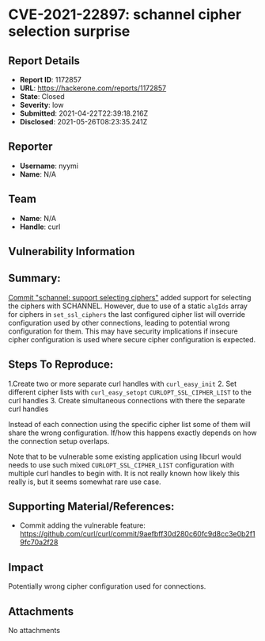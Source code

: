 # CVE-2021-22897: schannel cipher selection surprise

## Report Details
- **Report ID**: 1172857
- **URL**: https://hackerone.com/reports/1172857
- **State**: Closed
- **Severity**: low
- **Submitted**: 2021-04-22T22:39:18.216Z
- **Disclosed**: 2021-05-26T08:23:35.241Z

## Reporter
- **Username**: nyymi
- **Name**: N/A

## Team
- **Name**: N/A
- **Handle**: curl

## Vulnerability Information
## Summary:
[Commit "schannel: support selecting ciphers"](https://github.com/curl/curl/commit/9aefbff30d280c60fc9d8cc3e0b2f19fc70a2f28) added support for selecting the ciphers with SCHANNEL. However, due to use of a static `algIds` array for ciphers in `set_ssl_ciphers` the last configured cipher list will override configuration used by other connections, leading to potential wrong configuration for them. This may have security implications if insecure cipher configuration is used where secure cipher configuration is expected.

## Steps To Reproduce:
 
  1.Create two or more separate curl handles with `curl_easy_init`
  2. Set different cipher lists with `curl_easy_setopt` `CURLOPT_SSL_CIPHER_LIST` to the curl handles
  3. Create simultaneous connections with there the separate curl handles

Instead of each connection using the specific cipher list some of them will share the wrong configuration. If/how this happens exactly depends on how the connection setup overlaps.

Note that to be vulnerable some existing application using libcurl would needs to use such mixed `CURLOPT_SSL_CIPHER_LIST` configuration with multiple curl handles to begin with. It is not really known how likely this really is, but it seems somewhat rare use case.

## Supporting Material/References:
- Commit adding the vulnerable feature: https://github.com/curl/curl/commit/9aefbff30d280c60fc9d8cc3e0b2f19fc70a2f28

## Impact

Potentially wrong cipher configuration used for connections.

## Attachments
No attachments
